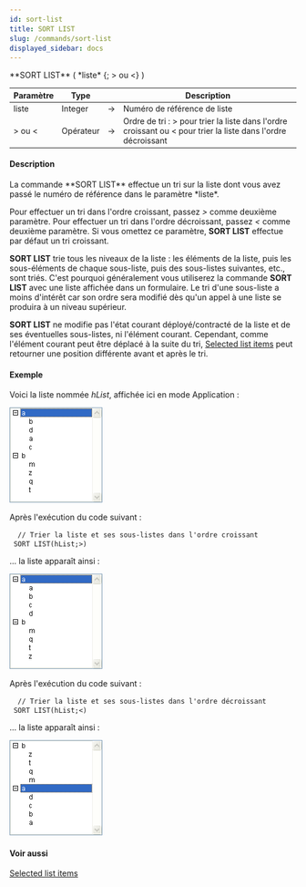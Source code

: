 ```yaml
---
id: sort-list
title: SORT LIST
slug: /commands/sort-list
displayed_sidebar: docs
---
```


<!--REF #_command_.SORT LIST.Syntax-->**SORT LIST** ( *liste* {; > ou <} )<!-- END REF-->
<!--REF #_command_.SORT LIST.Params-->
| Paramètre | Type |  | Description |
| --- | --- | --- | --- |
| liste | Integer | &rarr; | Numéro de référence de liste |
| > ou < | Opérateur | &rarr; | Ordre de tri : > pour trier la liste dans l'ordre croissant ou < pour trier la liste dans l'ordre décroissant |

<!-- END REF-->

#### Description 

<!--REF #_command_.SORT LIST.Summary-->La commande **SORT LIST** effectue un tri sur la liste dont vous avez passé le numéro de référence dans le paramètre *liste*.<!-- END REF-->

Pour effectuer un tri dans l'ordre croissant, passez *\>* comme deuxième paramètre. Pour effectuer un tri dans l'ordre décroissant, passez *<* comme deuxième paramètre. Si vous omettez ce paramètre, **SORT LIST** effectue par défaut un tri croissant. 

**SORT LIST** trie tous les niveaux de la liste : les éléments de la liste, puis les sous-éléments de chaque sous-liste, puis des sous-listes suivantes, etc., sont triés. C'est pourquoi généralement vous utiliserez la commande **SORT LIST** avec une liste affichée dans un formulaire. Le tri d'une sous-liste a moins d'intérêt car son ordre sera modifié dès qu'un appel à une liste se produira à un niveau supérieur. 

**SORT LIST** ne modifie pas l'état courant déployé/contracté de la liste et de ses éventuelles sous-listes, ni l'élément courant. Cependant, comme l'élément courant peut être déplacé à la suite du tri, [Selected list items](selected-list-items.md) peut retourner une position différente avant et après le tri. 

#### Exemple 

Voici la liste nommée *hList*, affichée ici en mode Application :

![](../assets/en/commands/pict23037.fr.png)

Après l'exécution du code suivant :

```4d
  // Trier la liste et ses sous-listes dans l'ordre croissant
 SORT LIST(hList;>)
```

... la liste apparaît ainsi :

![](../assets/en/commands/pict23038.fr.png)

Après l'exécution du code suivant :

```4d
  // Trier la liste et ses sous-listes dans l'ordre décroissant
 SORT LIST(hList;<)
```

... la liste apparaît ainsi :

![](../assets/en/commands/pict23039.fr.png)

#### Voir aussi 

[Selected list items](selected-list-items.md)  